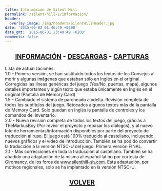```yaml
---
title: Información de Silent Hill
permalink: /silent-hill-1/informacion/
header:
  overlay_image: /img/headers/SilentHillHeader.jpg
date: '2015-06-02 01:40:49 +0200'
date_gmt: '2015-06-01 23:40:49 +0200'
comments: false
---
```

<h2 style="text-align: center;"><strong><a href="/silent-hill-1/informacion/">INFORMACIÓN</a> - <a href="/silent-hill-1/descargar/">DESCARGAS</a> - <a href="/silent-hill-1/capturas/">CAPTURAS</a></strong></h2>

Lista de actualizaciones:  
1.0 - Primera versión, se han sustituido todos los textos de los Consejos al morir y algunas 
imágenes que estaban sólo en Inglés en el original. Corregidas las líneas genéricas del juego 
(Yes/No, puertas, mapa), algunos detalles importantes y algún texto que estaba únicamente en 
Inglés en el original (Pantalla de Memory Card)  
1.5 - Cambiado el sistema de parcheado a xdelta. Revisión completa de todos los subtítulos del 
juego. Retocados algunos textos más de la pantalla de Memory Card. Solo quedan en Inglés la 
pantalla de controles y los comandos del inventario.  
2.0 - Nueva revisión completa de todos los textos del juego, gracias a TheMarkusBoy (Por revivir 
el proyecto y repasar los diálogos), y al nuevo lote de herramientas/información disponibles por 
parte del proyecto de traducción al ruso. El juego está 100% traducido al castellano, incluyendo 
nuevos gráficos y el vídeo de introducción. También se ha podido convertir la traducción a la 
versión NTSC-U del juego. Primera versión FINAL.  
2.1 - Más correcciones en toda la traducción al castellano. También se ha añadido una adaptación 
de la misma al español latino por cortesía de Giromancy, de los foros de www.silenthill-sh.com. 
Esta adaptación, por motivos regionales, solo se ha implantado en la versión NTSC-U.

<h2 style="text-align: center;"><strong><a href="/silent-hill-1/">VOLVER</a></strong></h2>
<br>
<br>
<br>

